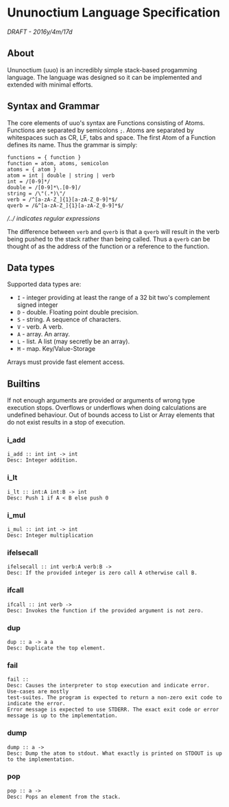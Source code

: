 # Ununoctium Language Specification

*DRAFT - 2016y/4m/17d*

## About

Ununoctium (uuo) is an incredibly simple stack-based progamming language. The language was designed so it can
be implemented and extended with minimal efforts. 

## Syntax and Grammar

The core elements of uuo's syntax are Functions consisting of Atoms. Functions are separated by semicolons `;`. Atoms
are separated by whitespaces such as CR, LF, tabs and space. The first Atom of a Function defines its name. Thus the grammar
is simply:

```
functions = { function }
function = atom, atoms, semicolon
atoms = { atom }
atom = int | double | string | verb
int = /[0-9]*/
double = /[0-9]*\.[0-9]/
string = /\"(.*)\"/
verb = /^[a-zA-Z_]{1}[a-zA-Z_0-9]*$/
qverb = /&^[a-zA-Z_]{1}[a-zA-Z_0-9]*$/
```

*/../ indicates regular expressions*

The difference between `verb` and `qverb` is that a `qverb` will result in the verb being pushed
to the stack rather than being called. Thus a `qverb` can be thought of as the address of the function
or a reference to the function.

## Data types

Supported data types are:
 * `I` - integer providing at least the range of a 32 bit two's complement signed integer
 * `D` - double. Floating point double precision.
 * `S` - string. A sequence of characters.
 * `V` - verb. A verb. 
 * `A` - array. An array.
 * `L` - list. A list (may secretly be an array).
 * `M` - map. Key/Value-Storage

Arrays must provide fast element access. 

## Builtins

If not enough arguments are provided or arguments of wrong type execution stops.
Overflows or underflows when doing calculations are undefined behaviour. Out of bounds
access to List or Array elements that do not exist results in a stop of execution. 


### i_add

```
i_add :: int int -> int
Desc: Integer addition. 
```

### i_lt

```
i_lt :: int:A int:B -> int
Desc: Push 1 if A < B else push 0
```

### i_mul

```
i_mul :: int int -> int
Desc: Integer multiplication
```

### ifelsecall

```
ifelsecall :: int verb:A verb:B ->
Desc: If the provided integer is zero call A otherwise call B.
```

### ifcall

```
ifcall :: int verb ->
Desc: Invokes the function if the provided argument is not zero.
```


### dup

```
dup :: a -> a a
Desc: Duplicate the top element.
```

### fail

```
fail ::
Desc: Causes the interpreter to stop execution and indicate error. Use-cases are mostly
test-suites. The program is expected to return a non-zero exit code to indicate the error. 
Error message is expected to use STDERR. The exact exit code or error message is up to the implementation.  
```

### dump

```
dump :: a ->
Desc: Dump the atom to stdout. What exactly is printed on STDOUT is up to the implementation.
```

### pop

```
pop :: a ->
Desc: Pops an element from the stack.
```
